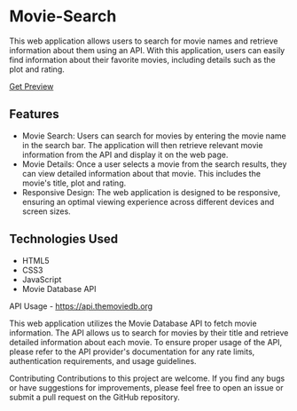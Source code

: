 # Movie-Search
This web application allows users to search for movie names and retrieve information about them using an API. With this application, users can easily find information about their favorite movies, including details such as the plot and rating.

[Get Preview](https://htmlpreview.github.io/?https://github.com/gduke-k/Movie-Search/blob/main/index.html)

## Features
- Movie Search: Users can search for movies by entering the movie name in the search bar. The application will then retrieve relevant movie information from the API and display it on the web page.
- Movie Details: Once a user selects a movie from the search results, they can view detailed information about that movie. This includes the movie's title, plot and rating.
- Responsive Design: The web application is designed to be responsive, ensuring an optimal viewing experience across different devices and screen sizes.

## Technologies Used
- HTML5
- CSS3
- JavaScript
- Movie Database API

API Usage - https://api.themoviedb.org

This web application utilizes the Movie Database API to fetch movie information. The API allows us to search for movies by their title and retrieve detailed information about each movie. To ensure proper usage of the API, please refer to the API provider's documentation for any rate limits, authentication requirements, and usage guidelines.

Contributing
Contributions to this project are welcome. If you find any bugs or have suggestions for improvements, please feel free to open an issue or submit a pull request on the GitHub repository.

